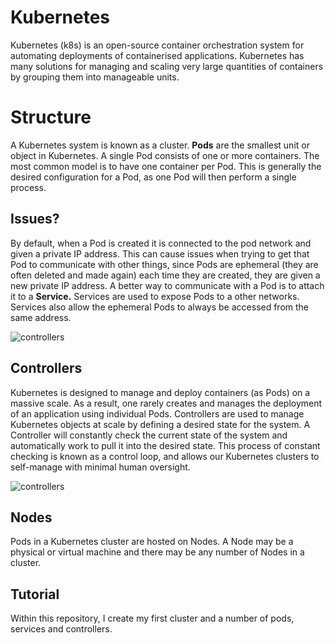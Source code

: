 # Kubernetes
Kubernetes (k8s) is an open-source container orchestration system for automating deployments of containerised applications. Kubernetes has many solutions for managing and scaling very large quantities of containers by grouping them into manageable units.

# Structure 
A Kubernetes system is known as a cluster. **Pods** are the smallest unit or object in Kubernetes. A single Pod consists of one or more containers. The most common model is to have one container per Pod. This is generally the desired configuration for a Pod, as one Pod will then perform a single process.

## Issues?
By default, when a Pod is created it is connected to the pod network and given a private IP address. This can cause issues when trying to get that Pod to communicate with other things, since Pods are ephemeral (they are often deleted and made again) each time they are created, they are given a new private IP address. A better way to communicate with a Pod is to attach it to a **Service.** Services are used to expose Pods to a other networks. Services also allow the ephemeral Pods to always be accessed from the same address.

![controllers](https://i.gyazo.com/b8b8f2ba93a948f1127479f167ef020b.png)


## Controllers
Kubernetes is designed to manage and deploy containers (as Pods) on a massive scale. As a result, one rarely creates and manages the deployment of an application using individual Pods. Controllers are used to manage Kubernetes objects at scale by defining a desired state for the system. A Controller will constantly check the current state of the system and automatically work to pull it into the desired state. This process of constant checking is known as a control loop, and allows our Kubernetes clusters to self-manage with minimal human oversight.

![controllers](https://i.imgur.com/XUCQ3A6.png)

## Nodes
Pods in a Kubernetes cluster are hosted on Nodes. A Node may be a physical or virtual machine and there may be any number of Nodes in a cluster.

## Tutorial 
Within this repository, I create my first cluster and a number of pods, services and controllers.
